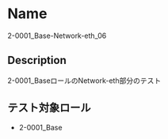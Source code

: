 Name
====
2-0001_Base-Network-eth_06

## Description

2-0001_BaseロールのNetwork-eth部分のテスト

## テスト対象ロール
- 2-0001_Base

